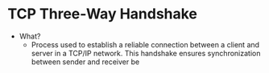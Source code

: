 # TCP Three-Way Handshake
- What?
	- Process used to establish a reliable connection between a client and server in a TCP/IP network. This handshake ensures synchronization between sender and receiver be